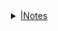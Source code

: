 <div id="content_tree"><details id="https://github.com/hzwdachui/Notes/tree/master/." style="margin-left:3%"><summary><a href="https://github.com/hzwdachui/Notes/tree/master/.">|Notes</a></summary><details id="https://github.com/hzwdachui/Notes/tree/master/C" style="margin-left:3%"><summary><a href="https://github.com/hzwdachui/Notes/tree/master/C">|--C</a></summary><p id="https://github.com/hzwdachui/Notes/blob/master/C/C_notes.md" style="margin-left:3%"><a href="https://github.com/hzwdachui/Notes/blob/master/C/C_notes.md">|----C_notes.md</a></p><p id="https://github.com/hzwdachui/Notes/blob/master/C/gdb.md" style="margin-left:3%"><a href="https://github.com/hzwdachui/Notes/blob/master/C/gdb.md">|----gdb.md</a></p><p id="https://github.com/hzwdachui/Notes/blob/master/C/Makefile.md" style="margin-left:3%"><a href="https://github.com/hzwdachui/Notes/blob/master/C/Makefile.md">|----Makefile.md</a></p><p id="https://github.com/hzwdachui/Notes/blob/master/C/valgrind.md" style="margin-left:3%"><a href="https://github.com/hzwdachui/Notes/blob/master/C/valgrind.md">|----valgrind.md</a></p></details><p id="https://github.com/hzwdachui/Notes/blob/master/cheatsheet.py" style="margin-left:3%"><a href="https://github.com/hzwdachui/Notes/blob/master/cheatsheet.py">|--cheatsheet.py</a></p><details id="https://github.com/hzwdachui/Notes/tree/master/Docker" style="margin-left:3%"><summary><a href="https://github.com/hzwdachui/Notes/tree/master/Docker">|--Docker</a></summary><p id="https://github.com/hzwdachui/Notes/blob/master/Docker/Docker-compose%20部署Flask+celery+MySQL+redis.md" style="margin-left:3%"><a href="https://github.com/hzwdachui/Notes/blob/master/Docker/Docker-compose%20部署Flask+celery+MySQL+redis.md">|----Docker-compose 部署Flask+celery+MySQL+redis.md</a></p><p id="https://github.com/hzwdachui/Notes/blob/master/Docker/Docker.md" style="margin-left:3%"><a href="https://github.com/hzwdachui/Notes/blob/master/Docker/Docker.md">|----Docker.md</a></p><p id="https://github.com/hzwdachui/Notes/blob/master/Docker/docker镜像减小一次经历.md" style="margin-left:3%"><a href="https://github.com/hzwdachui/Notes/blob/master/Docker/docker镜像减小一次经历.md">|----docker镜像减小一次经历.md</a></p></details><p id="https://github.com/hzwdachui/Notes/blob/master/generate_content.py" style="margin-left:3%"><a href="https://github.com/hzwdachui/Notes/blob/master/generate_content.py">|--generate_content.py</a></p><p id="https://github.com/hzwdachui/Notes/blob/master/generate_content2.py" style="margin-left:3%"><a href="https://github.com/hzwdachui/Notes/blob/master/generate_content2.py">|--generate_content2.py</a></p><details id="https://github.com/hzwdachui/Notes/tree/master/Java笔记" style="margin-left:3%"><summary><a href="https://github.com/hzwdachui/Notes/tree/master/Java笔记">|--Java笔记</a></summary><p id="https://github.com/hzwdachui/Notes/blob/master/Java笔记/Java%20Concurrency.md" style="margin-left:3%"><a href="https://github.com/hzwdachui/Notes/blob/master/Java笔记/Java%20Concurrency.md">|----Java Concurrency.md</a></p><details id="https://github.com/hzwdachui/Notes/tree/master/Java笔记/Java后端面试" style="margin-left:3%"><summary><a href="https://github.com/hzwdachui/Notes/tree/master/Java笔记/Java后端面试">|----Java后端面试</a></summary><p id="https://github.com/hzwdachui/Notes/blob/master/Java笔记/Java后端面试/Android基础.md" style="margin-left:3%"><a href="https://github.com/hzwdachui/Notes/blob/master/Java笔记/Java后端面试/Android基础.md">|------Android基础.md</a></p><p id="https://github.com/hzwdachui/Notes/blob/master/Java笔记/Java后端面试/HashTable.md" style="margin-left:3%"><a href="https://github.com/hzwdachui/Notes/blob/master/Java笔记/Java后端面试/HashTable.md">|------HashTable.md</a></p><p id="https://github.com/hzwdachui/Notes/blob/master/Java笔记/Java后端面试/Java多线程和并发.md" style="margin-left:3%"><a href="https://github.com/hzwdachui/Notes/blob/master/Java笔记/Java后端面试/Java多线程和并发.md">|------Java多线程和并发.md</a></p><p id="https://github.com/hzwdachui/Notes/blob/master/Java笔记/Java后端面试/JVM.md" style="margin-left:3%"><a href="https://github.com/hzwdachui/Notes/blob/master/Java笔记/Java后端面试/JVM.md">|------JVM.md</a></p><p id="https://github.com/hzwdachui/Notes/blob/master/Java笔记/Java后端面试/OO.md" style="margin-left:3%"><a href="https://github.com/hzwdachui/Notes/blob/master/Java笔记/Java后端面试/OO.md">|------OO.md</a></p><p id="https://github.com/hzwdachui/Notes/blob/master/Java笔记/Java后端面试/README.md" style="margin-left:3%"><a href="https://github.com/hzwdachui/Notes/blob/master/Java笔记/Java后端面试/README.md">|------README.md</a></p><p id="https://github.com/hzwdachui/Notes/blob/master/Java笔记/Java后端面试/Spring.md" style="margin-left:3%"><a href="https://github.com/hzwdachui/Notes/blob/master/Java笔记/Java后端面试/Spring.md">|------Spring.md</a></p><p id="https://github.com/hzwdachui/Notes/blob/master/Java笔记/Java后端面试/数据库基础.md" style="margin-left:3%"><a href="https://github.com/hzwdachui/Notes/blob/master/Java笔记/Java后端面试/数据库基础.md">|------数据库基础.md</a></p><p id="https://github.com/hzwdachui/Notes/blob/master/Java笔记/Java后端面试/算法.md" style="margin-left:3%"><a href="https://github.com/hzwdachui/Notes/blob/master/Java笔记/Java后端面试/算法.md">|------算法.md</a></p><p id="https://github.com/hzwdachui/Notes/blob/master/Java笔记/Java后端面试/计算机网络.md" style="margin-left:3%"><a href="https://github.com/hzwdachui/Notes/blob/master/Java笔记/Java后端面试/计算机网络.md">|------计算机网络.md</a></p><p id="https://github.com/hzwdachui/Notes/blob/master/Java笔记/Java后端面试/计算机网络OSI七层模型.jpg" style="margin-left:3%"><a href="https://github.com/hzwdachui/Notes/blob/master/Java笔记/Java后端面试/计算机网络OSI七层模型.jpg">|------计算机网络OSI七层模型.jpg</a></p><p id="https://github.com/hzwdachui/Notes/blob/master/Java笔记/Java后端面试/进程线程通信.md" style="margin-left:3%"><a href="https://github.com/hzwdachui/Notes/blob/master/Java笔记/Java后端面试/进程线程通信.md">|------进程线程通信.md</a></p></details><details id="https://github.com/hzwdachui/Notes/tree/master/Java笔记/Java并发编程的艺术" style="margin-left:3%"><summary><a href="https://github.com/hzwdachui/Notes/tree/master/Java笔记/Java并发编程的艺术">|----Java并发编程的艺术</a></summary><p id="https://github.com/hzwdachui/Notes/blob/master/Java笔记/Java并发编程的艺术/Java并发编程的艺术-13个原子操作类.md" style="margin-left:3%"><a href="https://github.com/hzwdachui/Notes/blob/master/Java笔记/Java并发编程的艺术/Java并发编程的艺术-13个原子操作类.md">|------Java并发编程的艺术-13个原子操作类.md</a></p><p id="https://github.com/hzwdachui/Notes/blob/master/Java笔记/Java并发编程的艺术/Java并发编程的艺术-Executor框架.md" style="margin-left:3%"><a href="https://github.com/hzwdachui/Notes/blob/master/Java笔记/Java并发编程的艺术/Java并发编程的艺术-Executor框架.md">|------Java并发编程的艺术-Executor框架.md</a></p><p id="https://github.com/hzwdachui/Notes/blob/master/Java笔记/Java并发编程的艺术/Java并发编程的艺术-Java中的并发工具类.md" style="margin-left:3%"><a href="https://github.com/hzwdachui/Notes/blob/master/Java笔记/Java并发编程的艺术/Java并发编程的艺术-Java中的并发工具类.md">|------Java并发编程的艺术-Java中的并发工具类.md</a></p><p id="https://github.com/hzwdachui/Notes/blob/master/Java笔记/Java并发编程的艺术/Java并发编程的艺术-Java中的线程池.md" style="margin-left:3%"><a href="https://github.com/hzwdachui/Notes/blob/master/Java笔记/Java并发编程的艺术/Java并发编程的艺术-Java中的线程池.md">|------Java并发编程的艺术-Java中的线程池.md</a></p><p id="https://github.com/hzwdachui/Notes/blob/master/Java笔记/Java并发编程的艺术/Java并发编程的艺术-Java中的锁.md" style="margin-left:3%"><a href="https://github.com/hzwdachui/Notes/blob/master/Java笔记/Java并发编程的艺术/Java并发编程的艺术-Java中的锁.md">|------Java并发编程的艺术-Java中的锁.md</a></p><p id="https://github.com/hzwdachui/Notes/blob/master/Java笔记/Java并发编程的艺术/Java并发编程的艺术-Java内存模型.md" style="margin-left:3%"><a href="https://github.com/hzwdachui/Notes/blob/master/Java笔记/Java并发编程的艺术/Java并发编程的艺术-Java内存模型.md">|------Java并发编程的艺术-Java内存模型.md</a></p><p id="https://github.com/hzwdachui/Notes/blob/master/Java笔记/Java并发编程的艺术/Java并发编程的艺术-Java并发容器和框架.md" style="margin-left:3%"><a href="https://github.com/hzwdachui/Notes/blob/master/Java笔记/Java并发编程的艺术/Java并发编程的艺术-Java并发容器和框架.md">|------Java并发编程的艺术-Java并发容器和框架.md</a></p><p id="https://github.com/hzwdachui/Notes/blob/master/Java笔记/Java并发编程的艺术/Java并发编程的艺术-Java并发机制的底层实现原理.md" style="margin-left:3%"><a href="https://github.com/hzwdachui/Notes/blob/master/Java笔记/Java并发编程的艺术/Java并发编程的艺术-Java并发机制的底层实现原理.md">|------Java并发编程的艺术-Java并发机制的底层实现原理.md</a></p><p id="https://github.com/hzwdachui/Notes/blob/master/Java笔记/Java并发编程的艺术/Java并发编程的艺术-并发编程的挑战.md" style="margin-left:3%"><a href="https://github.com/hzwdachui/Notes/blob/master/Java笔记/Java并发编程的艺术/Java并发编程的艺术-并发编程的挑战.md">|------Java并发编程的艺术-并发编程的挑战.md</a></p></details><p id="https://github.com/hzwdachui/Notes/blob/master/Java笔记/Java笔记.md" style="margin-left:3%"><a href="https://github.com/hzwdachui/Notes/blob/master/Java笔记/Java笔记.md">|----Java笔记.md</a></p><details id="https://github.com/hzwdachui/Notes/tree/master/Java笔记/Spring" style="margin-left:3%"><summary><a href="https://github.com/hzwdachui/Notes/tree/master/Java笔记/Spring">|----Spring</a></summary><p id="https://github.com/hzwdachui/Notes/blob/master/Java笔记/Spring/Spring.md" style="margin-left:3%"><a href="https://github.com/hzwdachui/Notes/blob/master/Java笔记/Spring/Spring.md">|------Spring.md</a></p></details></details><details id="https://github.com/hzwdachui/Notes/tree/master/Mysql" style="margin-left:3%"><summary><a href="https://github.com/hzwdachui/Notes/tree/master/Mysql">|--Mysql</a></summary><p id="https://github.com/hzwdachui/Notes/blob/master/Mysql/MySQL使用笔记.md" style="margin-left:3%"><a href="https://github.com/hzwdachui/Notes/blob/master/Mysql/MySQL使用笔记.md">|----MySQL使用笔记.md</a></p><p id="https://github.com/hzwdachui/Notes/blob/master/Mysql/MySQL数据库.md" style="margin-left:3%"><a href="https://github.com/hzwdachui/Notes/blob/master/Mysql/MySQL数据库.md">|----MySQL数据库.md</a></p><p id="https://github.com/hzwdachui/Notes/blob/master/Mysql/sql面试.md" style="margin-left:3%"><a href="https://github.com/hzwdachui/Notes/blob/master/Mysql/sql面试.md">|----sql面试.md</a></p><p id="https://github.com/hzwdachui/Notes/blob/master/Mysql/删除.png" style="margin-left:3%"><a href="https://github.com/hzwdachui/Notes/blob/master/Mysql/删除.png">|----删除.png</a></p><p id="https://github.com/hzwdachui/Notes/blob/master/Mysql/插入.png" style="margin-left:3%"><a href="https://github.com/hzwdachui/Notes/blob/master/Mysql/插入.png">|----插入.png</a></p><p id="https://github.com/hzwdachui/Notes/blob/master/Mysql/数据库增量任务.md" style="margin-left:3%"><a href="https://github.com/hzwdachui/Notes/blob/master/Mysql/数据库增量任务.md">|----数据库增量任务.md</a></p><p id="https://github.com/hzwdachui/Notes/blob/master/Mysql/数据库查询优化.md" style="margin-left:3%"><a href="https://github.com/hzwdachui/Notes/blob/master/Mysql/数据库查询优化.md">|----数据库查询优化.md</a></p><p id="https://github.com/hzwdachui/Notes/blob/master/Mysql/补充知识点.md" style="margin-left:3%"><a href="https://github.com/hzwdachui/Notes/blob/master/Mysql/补充知识点.md">|----补充知识点.md</a></p></details><details id="https://github.com/hzwdachui/Notes/tree/master/Nodemcu" style="margin-left:3%"><summary><a href="https://github.com/hzwdachui/Notes/tree/master/Nodemcu">|--Nodemcu</a></summary><p id="https://github.com/hzwdachui/Notes/blob/master/Nodemcu/Keypad.png" style="margin-left:3%"><a href="https://github.com/hzwdachui/Notes/blob/master/Nodemcu/Keypad.png">|----Keypad.png</a></p><p id="https://github.com/hzwdachui/Notes/blob/master/Nodemcu/Keypad_ESP8266_Steckplatine.png" style="margin-left:3%"><a href="https://github.com/hzwdachui/Notes/blob/master/Nodemcu/Keypad_ESP8266_Steckplatine.png">|----Keypad_ESP8266_Steckplatine.png</a></p><p id="https://github.com/hzwdachui/Notes/blob/master/Nodemcu/NodeMCU%20GPIOs.png" style="margin-left:3%"><a href="https://github.com/hzwdachui/Notes/blob/master/Nodemcu/NodeMCU%20GPIOs.png">|----NodeMCU GPIOs.png</a></p><p id="https://github.com/hzwdachui/Notes/blob/master/Nodemcu/Nodemcu%20http%20server.md" style="margin-left:3%"><a href="https://github.com/hzwdachui/Notes/blob/master/Nodemcu/Nodemcu%20http%20server.md">|----Nodemcu http server.md</a></p><p id="https://github.com/hzwdachui/Notes/blob/master/Nodemcu/Nodemcu%20使用Arduino%20IDE运行示例程序.md" style="margin-left:3%"><a href="https://github.com/hzwdachui/Notes/blob/master/Nodemcu/Nodemcu%20使用Arduino%20IDE运行示例程序.md">|----Nodemcu 使用Arduino IDE运行示例程序.md</a></p><p id="https://github.com/hzwdachui/Notes/blob/master/Nodemcu/Nodemcu数字键盘.md" style="margin-left:3%"><a href="https://github.com/hzwdachui/Notes/blob/master/Nodemcu/Nodemcu数字键盘.md">|----Nodemcu数字键盘.md</a></p><p id="https://github.com/hzwdachui/Notes/blob/master/Nodemcu/Nodemcu通讯.md" style="margin-left:3%"><a href="https://github.com/hzwdachui/Notes/blob/master/Nodemcu/Nodemcu通讯.md">|----Nodemcu通讯.md</a></p><p id="https://github.com/hzwdachui/Notes/blob/master/Nodemcu/result.png" style="margin-left:3%"><a href="https://github.com/hzwdachui/Notes/blob/master/Nodemcu/result.png">|----result.png</a></p></details><details id="https://github.com/hzwdachui/Notes/tree/master/Pyhton笔记" style="margin-left:3%"><summary><a href="https://github.com/hzwdachui/Notes/tree/master/Pyhton笔记">|--Pyhton笔记</a></summary><p id="https://github.com/hzwdachui/Notes/blob/master/Pyhton笔记/json_mysql_python.md" style="margin-left:3%"><a href="https://github.com/hzwdachui/Notes/blob/master/Pyhton笔记/json_mysql_python.md">|----json_mysql_python.md</a></p><p id="https://github.com/hzwdachui/Notes/blob/master/Pyhton笔记/python_request.md" style="margin-left:3%"><a href="https://github.com/hzwdachui/Notes/blob/master/Pyhton笔记/python_request.md">|----python_request.md</a></p><p id="https://github.com/hzwdachui/Notes/blob/master/Pyhton笔记/python入门笔记.md" style="margin-left:3%"><a href="https://github.com/hzwdachui/Notes/blob/master/Pyhton笔记/python入门笔记.md">|----python入门笔记.md</a></p><p id="https://github.com/hzwdachui/Notes/blob/master/Pyhton笔记/python图片.md" style="margin-left:3%"><a href="https://github.com/hzwdachui/Notes/blob/master/Pyhton笔记/python图片.md">|----python图片.md</a></p><p id="https://github.com/hzwdachui/Notes/blob/master/Pyhton笔记/python编译.md" style="margin-left:3%"><a href="https://github.com/hzwdachui/Notes/blob/master/Pyhton笔记/python编译.md">|----python编译.md</a></p><p id="https://github.com/hzwdachui/Notes/blob/master/Pyhton笔记/pytorch_jit.md" style="margin-left:3%"><a href="https://github.com/hzwdachui/Notes/blob/master/Pyhton笔记/pytorch_jit.md">|----pytorch_jit.md</a></p><p id="https://github.com/hzwdachui/Notes/blob/master/Pyhton笔记/virtualenv.md" style="margin-left:3%"><a href="https://github.com/hzwdachui/Notes/blob/master/Pyhton笔记/virtualenv.md">|----virtualenv.md</a></p></details><details id="https://github.com/hzwdachui/Notes/tree/master/React" style="margin-left:3%"><summary><a href="https://github.com/hzwdachui/Notes/tree/master/React">|--React</a></summary><p id="https://github.com/hzwdachui/Notes/blob/master/React/flux.png" style="margin-left:3%"><a href="https://github.com/hzwdachui/Notes/blob/master/React/flux.png">|----flux.png</a></p><p id="https://github.com/hzwdachui/Notes/blob/master/React/React%20Cheetsheet.md" style="margin-left:3%"><a href="https://github.com/hzwdachui/Notes/blob/master/React/React%20Cheetsheet.md">|----React Cheetsheet.md</a></p><p id="https://github.com/hzwdachui/Notes/blob/master/React/微信截图_20200317173759.png" style="margin-left:3%"><a href="https://github.com/hzwdachui/Notes/blob/master/React/微信截图_20200317173759.png">|----微信截图_20200317173759.png</a></p></details><p id="https://github.com/hzwdachui/Notes/blob/master/README.md" style="margin-left:3%"><a href="https://github.com/hzwdachui/Notes/blob/master/README.md">|--README.md</a></p><details id="https://github.com/hzwdachui/Notes/tree/master/Redis" style="margin-left:3%"><summary><a href="https://github.com/hzwdachui/Notes/tree/master/Redis">|--Redis</a></summary><p id="https://github.com/hzwdachui/Notes/blob/master/Redis/redis_notes.md" style="margin-left:3%"><a href="https://github.com/hzwdachui/Notes/blob/master/Redis/redis_notes.md">|----redis_notes.md</a></p><p id="https://github.com/hzwdachui/Notes/blob/master/Redis/缓存穿透击穿雪崩.md" style="margin-left:3%"><a href="https://github.com/hzwdachui/Notes/blob/master/Redis/缓存穿透击穿雪崩.md">|----缓存穿透击穿雪崩.md</a></p></details><p id="https://github.com/hzwdachui/Notes/blob/master/stdio.py" style="margin-left:3%"><a href="https://github.com/hzwdachui/Notes/blob/master/stdio.py">|--stdio.py</a></p><details id="https://github.com/hzwdachui/Notes/tree/master/WebApp" style="margin-left:3%"><summary><a href="https://github.com/hzwdachui/Notes/tree/master/WebApp">|--WebApp</a></summary><p id="https://github.com/hzwdachui/Notes/blob/master/WebApp/Ajax笔记.md" style="margin-left:3%"><a href="https://github.com/hzwdachui/Notes/blob/master/WebApp/Ajax笔记.md">|----Ajax笔记.md</a></p><p id="https://github.com/hzwdachui/Notes/blob/master/WebApp/celery.md" style="margin-left:3%"><a href="https://github.com/hzwdachui/Notes/blob/master/WebApp/celery.md">|----celery.md</a></p><p id="https://github.com/hzwdachui/Notes/blob/master/WebApp/Flask_App.md" style="margin-left:3%"><a href="https://github.com/hzwdachui/Notes/blob/master/WebApp/Flask_App.md">|----Flask_App.md</a></p><p id="https://github.com/hzwdachui/Notes/blob/master/WebApp/From表单.md" style="margin-left:3%"><a href="https://github.com/hzwdachui/Notes/blob/master/WebApp/From表单.md">|----From表单.md</a></p><p id="https://github.com/hzwdachui/Notes/blob/master/WebApp/Gem安装.md" style="margin-left:3%"><a href="https://github.com/hzwdachui/Notes/blob/master/WebApp/Gem安装.md">|----Gem安装.md</a></p><p id="https://github.com/hzwdachui/Notes/blob/master/WebApp/React_Cheetsheet.md" style="margin-left:3%"><a href="https://github.com/hzwdachui/Notes/blob/master/WebApp/React_Cheetsheet.md">|----React_Cheetsheet.md</a></p><p id="https://github.com/hzwdachui/Notes/blob/master/WebApp/RESTful_API.md" style="margin-left:3%"><a href="https://github.com/hzwdachui/Notes/blob/master/WebApp/RESTful_API.md">|----RESTful_API.md</a></p><details id="https://github.com/hzwdachui/Notes/tree/master/WebApp/Webcam" style="margin-left:3%"><summary><a href="https://github.com/hzwdachui/Notes/tree/master/WebApp/Webcam">|----Webcam</a></summary><p id="https://github.com/hzwdachui/Notes/blob/master/WebApp/Webcam/test.html" style="margin-left:3%"><a href="https://github.com/hzwdachui/Notes/blob/master/WebApp/Webcam/test.html">|------test.html</a></p><p id="https://github.com/hzwdachui/Notes/blob/master/WebApp/Webcam/webcam.html" style="margin-left:3%"><a href="https://github.com/hzwdachui/Notes/blob/master/WebApp/Webcam/webcam.html">|------webcam.html</a></p><p id="https://github.com/hzwdachui/Notes/blob/master/WebApp/Webcam/webcam.js" style="margin-left:3%"><a href="https://github.com/hzwdachui/Notes/blob/master/WebApp/Webcam/webcam.js">|------webcam.js</a></p></details><p id="https://github.com/hzwdachui/Notes/blob/master/WebApp/wsgi.md" style="margin-left:3%"><a href="https://github.com/hzwdachui/Notes/blob/master/WebApp/wsgi.md">|----wsgi.md</a></p><p id="https://github.com/hzwdachui/Notes/blob/master/WebApp/微服务.md" style="margin-left:3%"><a href="https://github.com/hzwdachui/Notes/blob/master/WebApp/微服务.md">|----微服务.md</a></p><p id="https://github.com/hzwdachui/Notes/blob/master/WebApp/微服务架构.md" style="margin-left:3%"><a href="https://github.com/hzwdachui/Notes/blob/master/WebApp/微服务架构.md">|----微服务架构.md</a></p></details><details id="https://github.com/hzwdachui/Notes/tree/master/工具" style="margin-left:3%"><summary><a href="https://github.com/hzwdachui/Notes/tree/master/工具">|--工具</a></summary><details id="https://github.com/hzwdachui/Notes/tree/master/工具/Git" style="margin-left:3%"><summary><a href="https://github.com/hzwdachui/Notes/tree/master/工具/Git">|----Git</a></summary><p id="https://github.com/hzwdachui/Notes/blob/master/工具/Git/git.md" style="margin-left:3%"><a href="https://github.com/hzwdachui/Notes/blob/master/工具/Git/git.md">|------git.md</a></p><p id="https://github.com/hzwdachui/Notes/blob/master/工具/Git/github_page.md" style="margin-left:3%"><a href="https://github.com/hzwdachui/Notes/blob/master/工具/Git/github_page.md">|------github_page.md</a></p><p id="https://github.com/hzwdachui/Notes/blob/master/工具/Git/uploadToGithub.md" style="margin-left:3%"><a href="https://github.com/hzwdachui/Notes/blob/master/工具/Git/uploadToGithub.md">|------uploadToGithub.md</a></p></details><p id="https://github.com/hzwdachui/Notes/blob/master/工具/markdownpad2配置.md" style="margin-left:3%"><a href="https://github.com/hzwdachui/Notes/blob/master/工具/markdownpad2配置.md">|----markdownpad2配置.md</a></p><p id="https://github.com/hzwdachui/Notes/blob/master/工具/折腾wsl.md" style="margin-left:3%"><a href="https://github.com/hzwdachui/Notes/blob/master/工具/折腾wsl.md">|----折腾wsl.md</a></p><p id="https://github.com/hzwdachui/Notes/blob/master/工具/推荐Typora_渲染效果比markdownpad好" style="margin-left:3%"><a href="https://github.com/hzwdachui/Notes/blob/master/工具/推荐Typora_渲染效果比markdownpad好">|----推荐Typora_渲染效果比markdownpad好</a></p><details id="https://github.com/hzwdachui/Notes/tree/master/工具/编辑器" style="margin-left:3%"><summary><a href="https://github.com/hzwdachui/Notes/tree/master/工具/编辑器">|----编辑器</a></summary><p id="https://github.com/hzwdachui/Notes/blob/master/工具/编辑器/Emacs学习.md" style="margin-left:3%"><a href="https://github.com/hzwdachui/Notes/blob/master/工具/编辑器/Emacs学习.md">|------Emacs学习.md</a></p><p id="https://github.com/hzwdachui/Notes/blob/master/工具/编辑器/pychram远程开发.md" style="margin-left:3%"><a href="https://github.com/hzwdachui/Notes/blob/master/工具/编辑器/pychram远程开发.md">|------pychram远程开发.md</a></p></details></details><details id="https://github.com/hzwdachui/Notes/tree/master/未填坑" style="margin-left:3%"><summary><a href="https://github.com/hzwdachui/Notes/tree/master/未填坑">|--未填坑</a></summary><p id="https://github.com/hzwdachui/Notes/blob/master/未填坑/FreeRTOS.md" style="margin-left:3%"><a href="https://github.com/hzwdachui/Notes/blob/master/未填坑/FreeRTOS.md">|----FreeRTOS.md</a></p><p id="https://github.com/hzwdachui/Notes/blob/master/未填坑/go入门.md" style="margin-left:3%"><a href="https://github.com/hzwdachui/Notes/blob/master/未填坑/go入门.md">|----go入门.md</a></p><p id="https://github.com/hzwdachui/Notes/blob/master/未填坑/杂.md" style="margin-left:3%"><a href="https://github.com/hzwdachui/Notes/blob/master/未填坑/杂.md">|----杂.md</a></p><p id="https://github.com/hzwdachui/Notes/blob/master/未填坑/测试.md" style="margin-left:3%"><a href="https://github.com/hzwdachui/Notes/blob/master/未填坑/测试.md">|----测试.md</a></p></details><details id="https://github.com/hzwdachui/Notes/tree/master/树莓派" style="margin-left:3%"><summary><a href="https://github.com/hzwdachui/Notes/tree/master/树莓派">|--树莓派</a></summary><p id="https://github.com/hzwdachui/Notes/blob/master/树莓派/折腾树莓派.md" style="margin-left:3%"><a href="https://github.com/hzwdachui/Notes/blob/master/树莓派/折腾树莓派.md">|----折腾树莓派.md</a></p></details><details id="https://github.com/hzwdachui/Notes/tree/master/计算机基础" style="margin-left:3%"><summary><a href="https://github.com/hzwdachui/Notes/tree/master/计算机基础">|--计算机基础</a></summary><p id="https://github.com/hzwdachui/Notes/blob/master/计算机基础/HTTP(S)协议.md" style="margin-left:3%"><a href="https://github.com/hzwdachui/Notes/blob/master/计算机基础/HTTP(S)协议.md">|----HTTP(S)协议.md</a></p><p id="https://github.com/hzwdachui/Notes/blob/master/计算机基础/Introducing%20ARM%20assembly%20language.md" style="margin-left:3%"><a href="https://github.com/hzwdachui/Notes/blob/master/计算机基础/Introducing%20ARM%20assembly%20language.md">|----Introducing ARM assembly language.md</a></p><p id="https://github.com/hzwdachui/Notes/blob/master/计算机基础/Linux%20IPC.md" style="margin-left:3%"><a href="https://github.com/hzwdachui/Notes/blob/master/计算机基础/Linux%20IPC.md">|----Linux IPC.md</a></p><p id="https://github.com/hzwdachui/Notes/blob/master/计算机基础/LinuxC++.md" style="margin-left:3%"><a href="https://github.com/hzwdachui/Notes/blob/master/计算机基础/LinuxC++.md">|----LinuxC++.md</a></p><p id="https://github.com/hzwdachui/Notes/blob/master/计算机基础/LRU.md" style="margin-left:3%"><a href="https://github.com/hzwdachui/Notes/blob/master/计算机基础/LRU.md">|----LRU.md</a></p><p id="https://github.com/hzwdachui/Notes/blob/master/计算机基础/LRU等.md" style="margin-left:3%"><a href="https://github.com/hzwdachui/Notes/blob/master/计算机基础/LRU等.md">|----LRU等.md</a></p><details id="https://github.com/hzwdachui/Notes/tree/master/计算机基础/OS" style="margin-left:3%"><summary><a href="https://github.com/hzwdachui/Notes/tree/master/计算机基础/OS">|----OS</a></summary><p id="https://github.com/hzwdachui/Notes/blob/master/计算机基础/OS/IO多路复用.md" style="margin-left:3%"><a href="https://github.com/hzwdachui/Notes/blob/master/计算机基础/OS/IO多路复用.md">|------IO多路复用.md</a></p><p id="https://github.com/hzwdachui/Notes/blob/master/计算机基础/OS/socket.md" style="margin-left:3%"><a href="https://github.com/hzwdachui/Notes/blob/master/计算机基础/OS/socket.md">|------socket.md</a></p><p id="https://github.com/hzwdachui/Notes/blob/master/计算机基础/OS/信号量管程和同步.md" style="margin-left:3%"><a href="https://github.com/hzwdachui/Notes/blob/master/计算机基础/OS/信号量管程和同步.md">|------信号量管程和同步.md</a></p><details id="https://github.com/hzwdachui/Notes/tree/master/计算机基础/OS/清华os笔记" style="margin-left:3%"><summary><a href="https://github.com/hzwdachui/Notes/tree/master/计算机基础/OS/清华os笔记">|------清华os笔记</a></summary><p id="https://github.com/hzwdachui/Notes/blob/master/计算机基础/OS/清华os笔记/10信号量和管程.md" style="margin-left:3%"><a href="https://github.com/hzwdachui/Notes/blob/master/计算机基础/OS/清华os笔记/10信号量和管程.md">|--------10信号量和管程.md</a></p><p id="https://github.com/hzwdachui/Notes/blob/master/计算机基础/OS/清华os笔记/11死锁.md" style="margin-left:3%"><a href="https://github.com/hzwdachui/Notes/blob/master/计算机基础/OS/清华os笔记/11死锁.md">|--------11死锁.md</a></p><p id="https://github.com/hzwdachui/Notes/blob/master/计算机基础/OS/清华os笔记/11补充IPC.md" style="margin-left:3%"><a href="https://github.com/hzwdachui/Notes/blob/master/计算机基础/OS/清华os笔记/11补充IPC.md">|--------11补充IPC.md</a></p><p id="https://github.com/hzwdachui/Notes/blob/master/计算机基础/OS/清华os笔记/12文件系统.md" style="margin-left:3%"><a href="https://github.com/hzwdachui/Notes/blob/master/计算机基础/OS/清华os笔记/12文件系统.md">|--------12文件系统.md</a></p><p id="https://github.com/hzwdachui/Notes/blob/master/计算机基础/OS/清华os笔记/3456内存.md" style="margin-left:3%"><a href="https://github.com/hzwdachui/Notes/blob/master/计算机基础/OS/清华os笔记/3456内存.md">|--------3456内存.md</a></p><p id="https://github.com/hzwdachui/Notes/blob/master/计算机基础/OS/清华os笔记/34物理内存管理.md" style="margin-left:3%"><a href="https://github.com/hzwdachui/Notes/blob/master/计算机基础/OS/清华os笔记/34物理内存管理.md">|--------34物理内存管理.md</a></p><p id="https://github.com/hzwdachui/Notes/blob/master/计算机基础/OS/清华os笔记/56虚拟内存.md" style="margin-left:3%"><a href="https://github.com/hzwdachui/Notes/blob/master/计算机基础/OS/清华os笔记/56虚拟内存.md">|--------56虚拟内存.md</a></p><p id="https://github.com/hzwdachui/Notes/blob/master/计算机基础/OS/清华os笔记/7进程管理.md" style="margin-left:3%"><a href="https://github.com/hzwdachui/Notes/blob/master/计算机基础/OS/清华os笔记/7进程管理.md">|--------7进程管理.md</a></p><p id="https://github.com/hzwdachui/Notes/blob/master/计算机基础/OS/清华os笔记/9同步.md" style="margin-left:3%"><a href="https://github.com/hzwdachui/Notes/blob/master/计算机基础/OS/清华os笔记/9同步.md">|--------9同步.md</a></p><p id="https://github.com/hzwdachui/Notes/blob/master/计算机基础/OS/清华os笔记/folk()1.png" style="margin-left:3%"><a href="https://github.com/hzwdachui/Notes/blob/master/计算机基础/OS/清华os笔记/folk()1.png">|--------folk()1.png</a></p><p id="https://github.com/hzwdachui/Notes/blob/master/计算机基础/OS/清华os笔记/folk()2.png" style="margin-left:3%"><a href="https://github.com/hzwdachui/Notes/blob/master/计算机基础/OS/清华os笔记/folk()2.png">|--------folk()2.png</a></p><p id="https://github.com/hzwdachui/Notes/blob/master/计算机基础/OS/清华os笔记/lec17-第十七讲%20同步互斥.pptx" style="margin-left:3%"><a href="https://github.com/hzwdachui/Notes/blob/master/计算机基础/OS/清华os笔记/lec17-第十七讲%20同步互斥.pptx">|--------lec17-第十七讲 同步互斥.pptx</a></p><p id="https://github.com/hzwdachui/Notes/blob/master/计算机基础/OS/清华os笔记/lec18-第十八讲%20信号量和管程-1.pptx" style="margin-left:3%"><a href="https://github.com/hzwdachui/Notes/blob/master/计算机基础/OS/清华os笔记/lec18-第十八讲%20信号量和管程-1.pptx">|--------lec18-第十八讲 信号量和管程-1.pptx</a></p><p id="https://github.com/hzwdachui/Notes/blob/master/计算机基础/OS/清华os笔记/lec5-第五讲%20物理内存管理%20%20连续内存分配-chy1.pptx" style="margin-left:3%"><a href="https://github.com/hzwdachui/Notes/blob/master/计算机基础/OS/清华os笔记/lec5-第五讲%20物理内存管理%20%20连续内存分配-chy1.pptx">|--------lec5-第五讲 物理内存管理  连续内存分配-chy1.pptx</a></p><p id="https://github.com/hzwdachui/Notes/blob/master/计算机基础/OS/清华os笔记/lec6-第六讲%20物理内存管理%20%20非连续内存分配-1.pptx" style="margin-left:3%"><a href="https://github.com/hzwdachui/Notes/blob/master/计算机基础/OS/清华os笔记/lec6-第六讲%20物理内存管理%20%20非连续内存分配-1.pptx">|--------lec6-第六讲 物理内存管理  非连续内存分配-1.pptx</a></p><p id="https://github.com/hzwdachui/Notes/blob/master/计算机基础/OS/清华os笔记/lec7-第七讲%20实验二%20物理内存管理.pptx" style="margin-left:3%"><a href="https://github.com/hzwdachui/Notes/blob/master/计算机基础/OS/清华os笔记/lec7-第七讲%20实验二%20物理内存管理.pptx">|--------lec7-第七讲 实验二 物理内存管理.pptx</a></p><p id="https://github.com/hzwdachui/Notes/blob/master/计算机基础/OS/清华os笔记/查询页表.jpg" style="margin-left:3%"><a href="https://github.com/hzwdachui/Notes/blob/master/计算机基础/OS/清华os笔记/查询页表.jpg">|--------查询页表.jpg</a></p><p id="https://github.com/hzwdachui/Notes/blob/master/计算机基础/OS/清华os笔记/段地址空间.png" style="margin-left:3%"><a href="https://github.com/hzwdachui/Notes/blob/master/计算机基础/OS/清华os笔记/段地址空间.png">|--------段地址空间.png</a></p><p id="https://github.com/hzwdachui/Notes/blob/master/计算机基础/OS/清华os笔记/消息队列.png" style="margin-left:3%"><a href="https://github.com/hzwdachui/Notes/blob/master/计算机基础/OS/清华os笔记/消息队列.png">|--------消息队列.png</a></p><p id="https://github.com/hzwdachui/Notes/blob/master/计算机基础/OS/清华os笔记/管道.png" style="margin-left:3%"><a href="https://github.com/hzwdachui/Notes/blob/master/计算机基础/OS/清华os笔记/管道.png">|--------管道.png</a></p><p id="https://github.com/hzwdachui/Notes/blob/master/计算机基础/OS/清华os笔记/虚拟文件系统.jpg" style="margin-left:3%"><a href="https://github.com/hzwdachui/Notes/blob/master/计算机基础/OS/清华os笔记/虚拟文件系统.jpg">|--------虚拟文件系统.jpg</a></p><p id="https://github.com/hzwdachui/Notes/blob/master/计算机基础/OS/清华os笔记/进程状态.png" style="margin-left:3%"><a href="https://github.com/hzwdachui/Notes/blob/master/计算机基础/OS/清华os笔记/进程状态.png">|--------进程状态.png</a></p></details><p id="https://github.com/hzwdachui/Notes/blob/master/计算机基础/OS/线程池.md" style="margin-left:3%"><a href="https://github.com/hzwdachui/Notes/blob/master/计算机基础/OS/线程池.md">|------线程池.md</a></p><p id="https://github.com/hzwdachui/Notes/blob/master/计算机基础/OS/进程线程协程.md" style="margin-left:3%"><a href="https://github.com/hzwdachui/Notes/blob/master/计算机基础/OS/进程线程协程.md">|------进程线程协程.md</a></p></details><p id="https://github.com/hzwdachui/Notes/blob/master/计算机基础/POSIX.md" style="margin-left:3%"><a href="https://github.com/hzwdachui/Notes/blob/master/计算机基础/POSIX.md">|----POSIX.md</a></p><details id="https://github.com/hzwdachui/Notes/tree/master/计算机基础/数据结构" style="margin-left:3%"><summary><a href="https://github.com/hzwdachui/Notes/tree/master/计算机基础/数据结构">|----数据结构</a></summary><p id="https://github.com/hzwdachui/Notes/blob/master/计算机基础/数据结构/C++%20Containers.md" style="margin-left:3%"><a href="https://github.com/hzwdachui/Notes/blob/master/计算机基础/数据结构/C++%20Containers.md">|------C++ Containers.md</a></p><p id="https://github.com/hzwdachui/Notes/blob/master/计算机基础/数据结构/HashTable.md" style="margin-left:3%"><a href="https://github.com/hzwdachui/Notes/blob/master/计算机基础/数据结构/HashTable.md">|------HashTable.md</a></p><p id="https://github.com/hzwdachui/Notes/blob/master/计算机基础/数据结构/树.md" style="margin-left:3%"><a href="https://github.com/hzwdachui/Notes/blob/master/计算机基础/数据结构/树.md">|------树.md</a></p></details></details><details id="https://github.com/hzwdachui/Notes/tree/master/设计模式" style="margin-left:3%"><summary><a href="https://github.com/hzwdachui/Notes/tree/master/设计模式">|--设计模式</a></summary><p id="https://github.com/hzwdachui/Notes/blob/master/设计模式/设计模式.md" style="margin-left:3%"><a href="https://github.com/hzwdachui/Notes/blob/master/设计模式/设计模式.md">|----设计模式.md</a></p></details><details id="https://github.com/hzwdachui/Notes/tree/master/运维" style="margin-left:3%"><summary><a href="https://github.com/hzwdachui/Notes/tree/master/运维">|--运维</a></summary><p id="https://github.com/hzwdachui/Notes/blob/master/运维/cron_notes.md" style="margin-left:3%"><a href="https://github.com/hzwdachui/Notes/blob/master/运维/cron_notes.md">|----cron_notes.md</a></p><p id="https://github.com/hzwdachui/Notes/blob/master/运维/Linux_Command_Notes.md" style="margin-left:3%"><a href="https://github.com/hzwdachui/Notes/blob/master/运维/Linux_Command_Notes.md">|----Linux_Command_Notes.md</a></p><p id="https://github.com/hzwdachui/Notes/blob/master/运维/Linux命令.md" style="margin-left:3%"><a href="https://github.com/hzwdachui/Notes/blob/master/运维/Linux命令.md">|----Linux命令.md</a></p><p id="https://github.com/hzwdachui/Notes/blob/master/运维/screenm命令.md" style="margin-left:3%"><a href="https://github.com/hzwdachui/Notes/blob/master/运维/screenm命令.md">|----screenm命令.md</a></p><p id="https://github.com/hzwdachui/Notes/blob/master/运维/shell文件的写法.md" style="margin-left:3%"><a href="https://github.com/hzwdachui/Notes/blob/master/运维/shell文件的写法.md">|----shell文件的写法.md</a></p><p id="https://github.com/hzwdachui/Notes/blob/master/运维/windows_ssh.md" style="margin-left:3%"><a href="https://github.com/hzwdachui/Notes/blob/master/运维/windows_ssh.md">|----windows_ssh.md</a></p></details><details id="https://github.com/hzwdachui/Notes/tree/master/题目笔记" style="margin-left:3%"><summary><a href="https://github.com/hzwdachui/Notes/tree/master/题目笔记">|--题目笔记</a></summary><details id="https://github.com/hzwdachui/Notes/tree/master/题目笔记/BFS" style="margin-left:3%"><summary><a href="https://github.com/hzwdachui/Notes/tree/master/题目笔记/BFS">|----BFS</a></summary><p id="https://github.com/hzwdachui/Notes/blob/master/题目笔记/BFS/BFS应用题.md" style="margin-left:3%"><a href="https://github.com/hzwdachui/Notes/blob/master/题目笔记/BFS/BFS应用题.md">|------BFS应用题.md</a></p><p id="https://github.com/hzwdachui/Notes/blob/master/题目笔记/BFS/TopSort.md" style="margin-left:3%"><a href="https://github.com/hzwdachui/Notes/blob/master/题目笔记/BFS/TopSort.md">|------TopSort.md</a></p><p id="https://github.com/hzwdachui/Notes/blob/master/题目笔记/BFS/岛屿.md" style="margin-left:3%"><a href="https://github.com/hzwdachui/Notes/blob/master/题目笔记/BFS/岛屿.md">|------岛屿.md</a></p></details><details id="https://github.com/hzwdachui/Notes/tree/master/题目笔记/Binary_tree" style="margin-left:3%"><summary><a href="https://github.com/hzwdachui/Notes/tree/master/题目笔记/Binary_tree">|----Binary_tree</a></summary><p id="https://github.com/hzwdachui/Notes/blob/master/题目笔记/Binary_tree/二叉搜索.md" style="margin-left:3%"><a href="https://github.com/hzwdachui/Notes/blob/master/题目笔记/Binary_tree/二叉搜索.md">|------二叉搜索.md</a></p><p id="https://github.com/hzwdachui/Notes/blob/master/题目笔记/Binary_tree/二叉树.md" style="margin-left:3%"><a href="https://github.com/hzwdachui/Notes/blob/master/题目笔记/Binary_tree/二叉树.md">|------二叉树.md</a></p><p id="https://github.com/hzwdachui/Notes/blob/master/题目笔记/Binary_tree/二叉树翻转.md" style="margin-left:3%"><a href="https://github.com/hzwdachui/Notes/blob/master/题目笔记/Binary_tree/二叉树翻转.md">|------二叉树翻转.md</a></p><p id="https://github.com/hzwdachui/Notes/blob/master/题目笔记/Binary_tree/二叉树遍历.md" style="margin-left:3%"><a href="https://github.com/hzwdachui/Notes/blob/master/题目笔记/Binary_tree/二叉树遍历.md">|------二叉树遍历.md</a></p><p id="https://github.com/hzwdachui/Notes/blob/master/题目笔记/Binary_tree/最近公共祖先LCA.md" style="margin-left:3%"><a href="https://github.com/hzwdachui/Notes/blob/master/题目笔记/Binary_tree/最近公共祖先LCA.md">|------最近公共祖先LCA.md</a></p></details><details id="https://github.com/hzwdachui/Notes/tree/master/题目笔记/DFS" style="margin-left:3%"><summary><a href="https://github.com/hzwdachui/Notes/tree/master/题目笔记/DFS">|----DFS</a></summary><p id="https://github.com/hzwdachui/Notes/blob/master/题目笔记/DFS/DFS.md" style="margin-left:3%"><a href="https://github.com/hzwdachui/Notes/blob/master/题目笔记/DFS/DFS.md">|------DFS.md</a></p></details><p id="https://github.com/hzwdachui/Notes/blob/master/题目笔记/drawlintcodetree.py" style="margin-left:3%"><a href="https://github.com/hzwdachui/Notes/blob/master/题目笔记/drawlintcodetree.py">|----drawlintcodetree.py</a></p><p id="https://github.com/hzwdachui/Notes/blob/master/题目笔记/future.md" style="margin-left:3%"><a href="https://github.com/hzwdachui/Notes/blob/master/题目笔记/future.md">|----future.md</a></p><details id="https://github.com/hzwdachui/Notes/tree/master/题目笔记/Heap_and_Hash" style="margin-left:3%"><summary><a href="https://github.com/hzwdachui/Notes/tree/master/题目笔记/Heap_and_Hash">|----Heap_and_Hash</a></summary><p id="https://github.com/hzwdachui/Notes/blob/master/题目笔记/Heap_and_Hash/priorityqueue.md" style="margin-left:3%"><a href="https://github.com/hzwdachui/Notes/blob/master/题目笔记/Heap_and_Hash/priorityqueue.md">|------priorityqueue.md</a></p><p id="https://github.com/hzwdachui/Notes/blob/master/题目笔记/Heap_and_Hash/堆化.md" style="margin-left:3%"><a href="https://github.com/hzwdachui/Notes/blob/master/题目笔记/Heap_and_Hash/堆化.md">|------堆化.md</a></p><p id="https://github.com/hzwdachui/Notes/blob/master/题目笔记/Heap_and_Hash/队列和栈互换.md" style="margin-left:3%"><a href="https://github.com/hzwdachui/Notes/blob/master/题目笔记/Heap_and_Hash/队列和栈互换.md">|------队列和栈互换.md</a></p></details><p id="https://github.com/hzwdachui/Notes/blob/master/题目笔记/print.md" style="margin-left:3%"><a href="https://github.com/hzwdachui/Notes/blob/master/题目笔记/print.md">|----print.md</a></p><p id="https://github.com/hzwdachui/Notes/blob/master/题目笔记/python_collections.md" style="margin-left:3%"><a href="https://github.com/hzwdachui/Notes/blob/master/题目笔记/python_collections.md">|----python_collections.md</a></p><p id="https://github.com/hzwdachui/Notes/blob/master/题目笔记/Sort.md" style="margin-left:3%"><a href="https://github.com/hzwdachui/Notes/blob/master/题目笔记/Sort.md">|----Sort.md</a></p><details id="https://github.com/hzwdachui/Notes/tree/master/题目笔记/Two_pointers" style="margin-left:3%"><summary><a href="https://github.com/hzwdachui/Notes/tree/master/题目笔记/Two_pointers">|----Two_pointers</a></summary><p id="https://github.com/hzwdachui/Notes/blob/master/题目笔记/Two_pointers/Two_Pointers.md" style="margin-left:3%"><a href="https://github.com/hzwdachui/Notes/blob/master/题目笔记/Two_pointers/Two_Pointers.md">|------Two_Pointers.md</a></p></details><details id="https://github.com/hzwdachui/Notes/tree/master/题目笔记/一些面经" style="margin-left:3%"><summary><a href="https://github.com/hzwdachui/Notes/tree/master/题目笔记/一些面经">|----一些面经</a></summary><details id="https://github.com/hzwdachui/Notes/tree/master/题目笔记/一些面经/flag面经" style="margin-left:3%"><summary><a href="https://github.com/hzwdachui/Notes/tree/master/题目笔记/一些面经/flag面经">|------flag面经</a></summary><p id="https://github.com/hzwdachui/Notes/blob/master/题目笔记/一些面经/flag面经/Facebook高频100题.xlsx" style="margin-left:3%"><a href="https://github.com/hzwdachui/Notes/blob/master/题目笔记/一些面经/flag面经/Facebook高频100题.xlsx">|--------Facebook高频100题.xlsx</a></p><p id="https://github.com/hzwdachui/Notes/blob/master/题目笔记/一些面经/flag面经/Java大礼包.zip" style="margin-left:3%"><a href="https://github.com/hzwdachui/Notes/blob/master/题目笔记/一些面经/flag面经/Java大礼包.zip">|--------Java大礼包.zip</a></p><p id="https://github.com/hzwdachui/Notes/blob/master/题目笔记/一些面经/flag面经/亚麻常考的OOD15题.pdf" style="margin-left:3%"><a href="https://github.com/hzwdachui/Notes/blob/master/题目笔记/一些面经/flag面经/亚麻常考的OOD15题.pdf">|--------亚麻常考的OOD15题.pdf</a></p></details><details id="https://github.com/hzwdachui/Notes/tree/master/题目笔记/一些面经/oa" style="margin-left:3%"><summary><a href="https://github.com/hzwdachui/Notes/tree/master/题目笔记/一些面经/oa">|------oa</a></summary><p id="https://github.com/hzwdachui/Notes/blob/master/题目笔记/一些面经/oa/find_certain_str.py" style="margin-left:3%"><a href="https://github.com/hzwdachui/Notes/blob/master/题目笔记/一些面经/oa/find_certain_str.py">|--------find_certain_str.py</a></p><details id="https://github.com/hzwdachui/Notes/tree/master/题目笔记/一些面经/oa/OA_Solutions" style="margin-left:3%"><summary><a href="https://github.com/hzwdachui/Notes/tree/master/题目笔记/一些面经/oa/OA_Solutions">|--------OA_Solutions</a></summary><p id="https://github.com/hzwdachui/Notes/blob/master/题目笔记/一些面经/oa/OA_Solutions/OA_Solutions.md" style="margin-left:3%"><a href="https://github.com/hzwdachui/Notes/blob/master/题目笔记/一些面经/oa/OA_Solutions/OA_Solutions.md">|----------OA_Solutions.md</a></p><p id="https://github.com/hzwdachui/Notes/blob/master/题目笔记/一些面经/oa/OA_Solutions/solution.py" style="margin-left:3%"><a href="https://github.com/hzwdachui/Notes/blob/master/题目笔记/一些面经/oa/OA_Solutions/solution.py">|----------solution.py</a></p><p id="https://github.com/hzwdachui/Notes/blob/master/题目笔记/一些面经/oa/OA_Solutions/test_solution.py" style="margin-left:3%"><a href="https://github.com/hzwdachui/Notes/blob/master/题目笔记/一些面经/oa/OA_Solutions/test_solution.py">|----------test_solution.py</a></p><p id="https://github.com/hzwdachui/Notes/blob/master/题目笔记/一些面经/oa/OA_Solutions/研发笔试标准题-服务订购到期日[2060].pdf" style="margin-left:3%"><a href="https://github.com/hzwdachui/Notes/blob/master/题目笔记/一些面经/oa/OA_Solutions/研发笔试标准题-服务订购到期日[2060].pdf">|----------研发笔试标准题-服务订购到期日[2060].pdf</a></p></details><details id="https://github.com/hzwdachui/Notes/tree/master/题目笔记/一些面经/oa/smartX" style="margin-left:3%"><summary><a href="https://github.com/hzwdachui/Notes/tree/master/题目笔记/一些面经/oa/smartX">|--------smartX</a></summary><details id="https://github.com/hzwdachui/Notes/tree/master/题目笔记/一些面经/oa/smartX/1" style="margin-left:3%"><summary><a href="https://github.com/hzwdachui/Notes/tree/master/题目笔记/一些面经/oa/smartX/1">|----------1</a></summary><p id="https://github.com/hzwdachui/Notes/blob/master/题目笔记/一些面经/oa/smartX/1/solution1.py" style="margin-left:3%"><a href="https://github.com/hzwdachui/Notes/blob/master/题目笔记/一些面经/oa/smartX/1/solution1.py">|------------solution1.py</a></p><p id="https://github.com/hzwdachui/Notes/blob/master/题目笔记/一些面经/oa/smartX/1/solution2.py" style="margin-left:3%"><a href="https://github.com/hzwdachui/Notes/blob/master/题目笔记/一些面经/oa/smartX/1/solution2.py">|------------solution2.py</a></p></details><details id="https://github.com/hzwdachui/Notes/tree/master/题目笔记/一些面经/oa/smartX/2" style="margin-left:3%"><summary><a href="https://github.com/hzwdachui/Notes/tree/master/题目笔记/一些面经/oa/smartX/2">|----------2</a></summary><p id="https://github.com/hzwdachui/Notes/blob/master/题目笔记/一些面经/oa/smartX/2/solution.py" style="margin-left:3%"><a href="https://github.com/hzwdachui/Notes/blob/master/题目笔记/一些面经/oa/smartX/2/solution.py">|------------solution.py</a></p><p id="https://github.com/hzwdachui/Notes/blob/master/题目笔记/一些面经/oa/smartX/2/solution2.py" style="margin-left:3%"><a href="https://github.com/hzwdachui/Notes/blob/master/题目笔记/一些面经/oa/smartX/2/solution2.py">|------------solution2.py</a></p></details></details></details><p id="https://github.com/hzwdachui/Notes/blob/master/题目笔记/一些面经/字节跳动.md" style="margin-left:3%"><a href="https://github.com/hzwdachui/Notes/blob/master/题目笔记/一些面经/字节跳动.md">|------字节跳动.md</a></p><p id="https://github.com/hzwdachui/Notes/blob/master/题目笔记/一些面经/腾讯.md" style="margin-left:3%"><a href="https://github.com/hzwdachui/Notes/blob/master/题目笔记/一些面经/腾讯.md">|------腾讯.md</a></p><p id="https://github.com/hzwdachui/Notes/blob/master/题目笔记/一些面经/腾讯算法.md" style="margin-left:3%"><a href="https://github.com/hzwdachui/Notes/blob/master/题目笔记/一些面经/腾讯算法.md">|------腾讯算法.md</a></p></details><details id="https://github.com/hzwdachui/Notes/tree/master/题目笔记/九章" style="margin-left:3%"><summary><a href="https://github.com/hzwdachui/Notes/tree/master/题目笔记/九章">|----九章</a></summary><p id="https://github.com/hzwdachui/Notes/blob/master/题目笔记/九章/BFS%20&amp;%20Topological%20Sort.md" style="margin-left:3%"><a href="https://github.com/hzwdachui/Notes/blob/master/题目笔记/九章/BFS%20&amp;%20Topological%20Sort.md">|------BFS &amp; Topological Sort.md</a></p><p id="https://github.com/hzwdachui/Notes/blob/master/题目笔记/九章/Two%20Pointers.md" style="margin-left:3%"><a href="https://github.com/hzwdachui/Notes/blob/master/题目笔记/九章/Two%20Pointers.md">|------Two Pointers.md</a></p><p id="https://github.com/hzwdachui/Notes/blob/master/题目笔记/九章/二分法.md" style="margin-left:3%"><a href="https://github.com/hzwdachui/Notes/blob/master/题目笔记/九章/二分法.md">|------二分法.md</a></p></details><p id="https://github.com/hzwdachui/Notes/blob/master/题目笔记/克隆_序列化.md" style="margin-left:3%"><a href="https://github.com/hzwdachui/Notes/blob/master/题目笔记/克隆_序列化.md">|----克隆_序列化.md</a></p><p id="https://github.com/hzwdachui/Notes/blob/master/题目笔记/字符串.md" style="margin-left:3%"><a href="https://github.com/hzwdachui/Notes/blob/master/题目笔记/字符串.md">|----字符串.md</a></p><p id="https://github.com/hzwdachui/Notes/blob/master/题目笔记/搜索路径.md" style="margin-left:3%"><a href="https://github.com/hzwdachui/Notes/blob/master/题目笔记/搜索路径.md">|----搜索路径.md</a></p><p id="https://github.com/hzwdachui/Notes/blob/master/题目笔记/模式匹配.md" style="margin-left:3%"><a href="https://github.com/hzwdachui/Notes/blob/master/题目笔记/模式匹配.md">|----模式匹配.md</a></p><p id="https://github.com/hzwdachui/Notes/blob/master/题目笔记/链表.md" style="margin-left:3%"><a href="https://github.com/hzwdachui/Notes/blob/master/题目笔记/链表.md">|----链表.md</a></p></details></details></div>